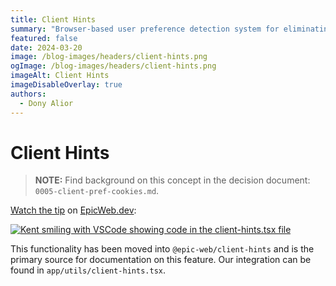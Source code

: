 ```yaml
---
title: Client Hints
summary: "Browser-based user preference detection system for eliminating content layout shift"
featured: false
date: 2024-03-20
image: /blog-images/headers/client-hints.png
ogImage: /blog-images/headers/client-hints.png
imageAlt: Client Hints
imageDisableOverlay: true
authors:
  - Dony Alior
---
```


# Client Hints

> **NOTE:** Find background on this concept in the decision document:
> `0005-client-pref-cookies.md`.

[Watch the tip](https://www.epicweb.dev/tips/use-client-hints-to-eliminate-content-layout-shift)
on [EpicWeb.dev](https://www.epicweb.dev):

[![Kent smiling with VSCode showing code in the client-hints.tsx file](https://github.com/epicweb-dev/epic-stack/assets/1500684/ede18d0a-c117-4c65-9f1e-a87f262e4ce1)](https://www.epicweb.dev/tips/use-client-hints-to-eliminate-content-layout-shift)

This functionality has been moved into `@epic-web/client-hints` and is the
primary source for documentation on this feature. Our integration can be found
in `app/utils/client-hints.tsx`.

